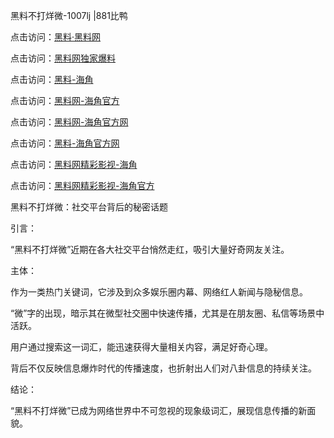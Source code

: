 黑料不打烊微-1007lj |881比鸭

点击访问：<a href="https://heiliaolvzlu3.pages.dev">黑料·黑料网</a>

点击访问：<a href="https://heiliaoyvnrda.pages.dev">黑料网独家爆料</a>

点击访问：<a href="https://heiliao9wsbg3.pages.dev">黑料-海角</a>

点击访问：<a href="https://heiliaotlyq53.pages.dev">黑料网-海角官方</a>

点击访问：<a href="https://heiliaokof3cy.pages.dev">黑料网-海角官方网</a>

点击访问：<a href="https://heiliao5s28gk.pages.dev">黑料-海角官方网</a>

点击访问：<a href="https://heiliaoxfe5rb.pages.dev">黑料网精彩影视-海角</a>

点击访问：<a href="https://heiliaoubleqx.pages.dev">黑料网精彩影视-海角官方</a>

黑料不打烊微：社交平台背后的秘密话题

引言：

“黑料不打烊微”近期在各大社交平台悄然走红，吸引大量好奇网友关注。

主体：

作为一类热门关键词，它涉及到众多娱乐圈内幕、网络红人新闻与隐秘信息。

“微”字的出现，暗示其在微型社交圈中快速传播，尤其是在朋友圈、私信等场景中活跃。

用户通过搜索这一词汇，能迅速获得大量相关内容，满足好奇心理。

背后不仅反映信息爆炸时代的传播速度，也折射出人们对八卦信息的持续关注。

结论：

“黑料不打烊微”已成为网络世界中不可忽视的现象级词汇，展现信息传播的新面貌。
